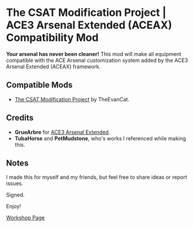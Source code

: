 <h1>The CSAT Modification Project | ACE3 Arsenal Extended (ACEAX) Compatibility Mod</h1>
<p><strong>Your arsenal has never been cleaner!</strong> This mod will make all equipment compatible with the ACE Arsenal customization system added by the ACE3 Arsenal Extended (ACEAX) framework.
<h2>Compatible Mods</h2>
<ul>
  <li><a href="https://steamcommunity.com/workshop/filedetails/?id=441854566">The CSAT Modification Project</a> by TheEvanCat.</li>
</ul>
<h2>Credits</h2>
<ul>
  <li><strong>GrueArbre</strong> for <a href="https://steamcommunity.com/workshop/filedetails/?id=2522638637">ACE3 Arsenal Extended</a>.</li>
  <li><strong>TubaHorse</strong> and <strong>PetMudstone</strong>, who's works I referenced while making this.</li>
</ul>
<h2>Notes</h2>
<p>I made this for myself and my friends, but feel free to share ideas or report issues.</p>
<p>Signed.</p>
<p>Enjoy!</p>
<p><a href="https://steamcommunity.com/sharedfiles/filedetails/?id=3522969189">Workshop Page</a></p>
